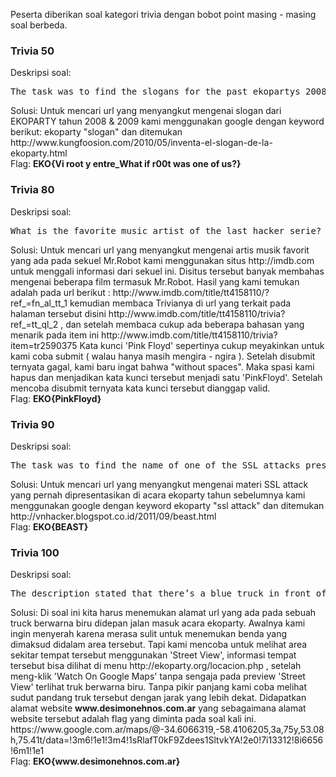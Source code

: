 Peserta diberikan soal kategori trivia dengan bobot point masing - masing soal berbeda.

<h3>Trivia 50</h3>
Deskripsi soal: 
<pre>
The task was to find the slogans for the past ekopartys 2008 & 2009.
</pre>
Solusi: 
Untuk mencari url yang menyangkut mengenai slogan dari EKOPARTY tahun 2008 & 2009 kami menggunakan google dengan keyword berikut: ekoparty "slogan"
dan ditemukan http://www.kungfoosion.com/2010/05/inventa-el-slogan-de-la-ekoparty.html
<br />
Flag: <b>EKO{Vi root y entre_What if r00t was one of us?}</b>
<br />

<h3>Trivia 80</h3>
Deskripsi soal:
<pre>
What is the favorite music artist of the last hacker serie? (without spaces) 
</pre>
Solusi: Untuk mencari url yang menyangkut mengenai artis musik favorit yang ada pada sekuel Mr.Robot kami menggunakan situs http://imdb.com untuk menggali informasi dari sekuel ini. 
Disitus tersebut banyak membahas mengenai beberapa film termasuk Mr.Robot. Hasil yang kami temukan adalah pada url berikut :
http://www.imdb.com/title/tt4158110/?ref_=fn_al_tt_1 kemudian membaca Trivianya di url yang terkait pada halaman tersebut disini http://www.imdb.com/title/tt4158110/trivia?ref_=tt_ql_2 , dan setelah membaca cukup ada beberapa bahasan yang menarik pada item ini http://www.imdb.com/title/tt4158110/trivia?item=tr2590375
Kata kunci 'Pink Floyd' sepertinya cukup meyakinkan untuk kami coba submit ( walau hanya masih mengira - ngira ). Setelah disubmit ternyata gagal, kami baru ingat bahwa "without spaces".
Maka spasi kami hapus dan menjadikan kata kunci tersebut menjadi satu 'PinkFloyd'. Setelah mencoba disubmit ternyata kata kunci tersebut dianggap valid.
<br />
Flag: <b>EKO{PinkFloyd}</b>
<br />

<h3>Trivia 90</h3>
Deskripsi soal: 
<pre>
The task was to find the name of one of the SSL attacks presented at ekoparty.
</pre>
Solusi:
Untuk mencari url yang menyangkut mengenai materi SSL attack yang pernah dipresentasikan di acara ekoparty tahun sebelumnya
kami menggunakan google dengan keyword ekoparty "ssl attack" dan ditemukan http://vnhacker.blogspot.co.id/2011/09/beast.html
<br />
Flag: <b>EKO{BEAST}</b>
</br />

<h3>Trivia 100</h3>
Deskripsi soal:
<pre>
The description stated that there’s a blue truck in front of the entrance. The correct flag is the url on the truck.
</pre>
Solusi:
Di soal ini kita harus menemukan alamat url yang ada pada sebuah truck berwarna biru didepan jalan masuk acara ekoparty.
Awalnya kami ingin menyerah karena merasa sulit untuk menemukan benda yang dimaksud didalam area tersebut. 
Tapi kami mencoba untuk melihat area sekitar tempat tersebut menggunakan 'Street View', informasi tempat tersebut bisa dilihat di menu 
http://ekoparty.org/locacion.php , setelah meng-klik 'Watch On Google Maps' tanpa sengaja pada preview 'Street View' terlihat truk berwarna biru.
Tanpa pikir panjang kami coba melihat sudut pandang truk tersebut dengan jarak yang lebih dekat. Didapatkan alamat website <b>www.desimonehnos.com.ar</b> 
yang sebagaimana alamat website tersebut adalah flag yang diminta pada soal kali ini.
https://www.google.com.ar/maps/@-34.6066319,-58.4106205,3a,75y,53.08h,75.41t/data=!3m6!1e1!3m4!1sRlafT0kF9Zdees1SltvkYA!2e0!7i13312!8i6656!6m1!1e1
<br />
Flag: <b>EKO{www.desimonehnos.com.ar}</b>
</br />
